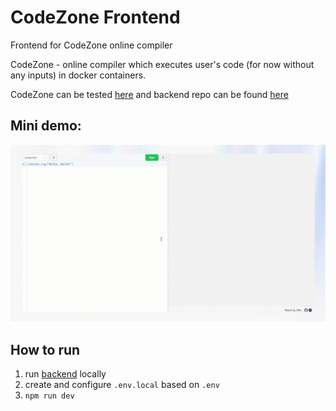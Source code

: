 # CodeZone Frontend

Frontend for CodeZone online compiler

CodeZone - online compiler which executes user's code (for now without any inputs) in docker containers.

CodeZone can be tested [here](https://codezone.wdrxxx.online/) and backend repo can be found [here](https://github.com/wDRxxx/CodeZone-backend)

## Mini demo:

<img src="assets/CodeZone-demo.gif" alt="CodeZone Demo" height="50%"/>

## How to run

1. run [backend](https://github.com/wDRxxx/CodeZone-backend#how-to-run) locally
2. create and configure `.env.local` based on `.env`
3. `npm run dev`
